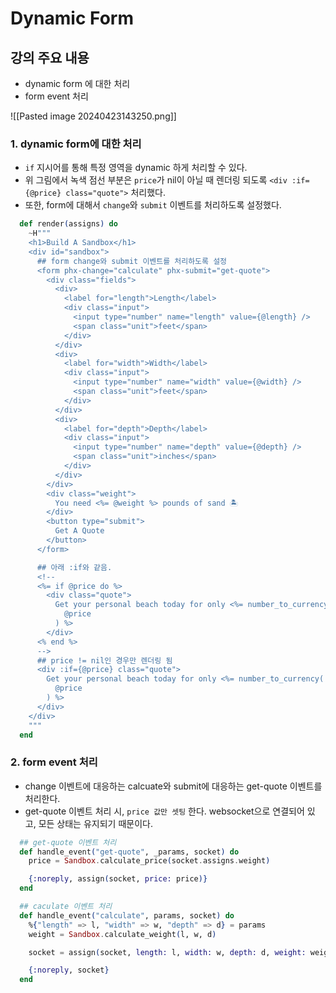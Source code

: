 # Dynamic Form

## 강의 주요 내용

* dynamic form 에 대한 처리
* form event 처리

![[Pasted image 20240423143250.png]]
### 1. dynamic form에 대한 처리

* `if` 지시어를 통해 특정 영역을 dynamic 하게 처리할 수 있다.
* 위 그림에서 녹색 점선 부분은 `price`가 nil이 아닐 때 렌더링 되도록 `<div :if={@price} class="quote">` 처리했다.
* 또한, form에 대해서 `change`와 `submit` 이벤트를 처리하도록 설정했다.

```elixir
  def render(assigns) do
    ~H"""
    <h1>Build A Sandbox</h1>
    <div id="sandbox">
      ## form change와 submit 이벤트를 처리하도록 설정
      <form phx-change="calculate" phx-submit="get-quote">
        <div class="fields">
          <div>
            <label for="length">Length</label>
            <div class="input">
              <input type="number" name="length" value={@length} />
              <span class="unit">feet</span>
            </div>
          </div>
          <div>
            <label for="width">Width</label>
            <div class="input">
              <input type="number" name="width" value={@width} />
              <span class="unit">feet</span>
            </div>
          </div>
          <div>
            <label for="depth">Depth</label>
            <div class="input">
              <input type="number" name="depth" value={@depth} />
              <span class="unit">inches</span>
            </div>
          </div>
        </div>
        <div class="weight">
          You need <%= @weight %> pounds of sand 🏝
        </div>
        <button type="submit">
          Get A Quote
        </button>
      </form>

      ## 아래 :if와 같음. 
      <!--
      <%= if @price do %>
        <div class="quote">
          Get your personal beach today for only <%= number_to_currency(
            @price
          ) %>
        </div>
      <% end %>
      -->
      ## price != nil인 경우만 렌더링 됨
      <div :if={@price} class="quote">
        Get your personal beach today for only <%= number_to_currency(
          @price
        ) %>
      </div>
    </div>
    """
  end
```


### 2. form event 처리

* change 이벤트에 대응하는 calcuate와 submit에 대응하는 get-quote 이벤트를 처리한다.
* get-quote 이벤트 처리 시, `price 값만 셋팅` 한다. websocket으로 연결되어 있고, 모든 상태는 유지되기 때문이다.
```elixir
  ## get-quote 이벤트 처리
  def handle_event("get-quote", _params, socket) do
    price = Sandbox.calculate_price(socket.assigns.weight)  

    {:noreply, assign(socket, price: price)}
  end  

  ## caculate 이벤트 처리
  def handle_event("calculate", params, socket) do
    %{"length" => l, "width" => w, "depth" => d} = params
    weight = Sandbox.calculate_weight(l, w, d)  

    socket = assign(socket, length: l, width: w, depth: d, weight: weight, price: nil) 

    {:noreply, socket}
  end
```